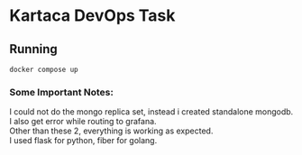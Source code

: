 # Kartaca DevOps Task

## Running  
`docker compose up`  

### Some Important Notes:  
I could not do the mongo replica set, instead i created standalone mongodb.  
I also get error while routing to grafana.  
Other than these 2, everything is working as expected.  
I used flask for python, fiber for golang.  
